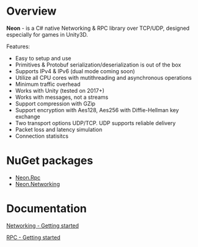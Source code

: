# Overview

**Neon** - is a C# native Networking & RPC library over TCP/UDP, designed especially for games in Unity3D.

Features:
* Easy to setup and use
* Primitives & Protobuf serialization/deserialization is out of the box
* Supports IPv4 & IPv6 (dual mode coming soon)
* Utilize all CPU cores with mutithreading and asynchronous operations
* Minimum traffic overhead
* Works with Unity (tested on 2017+)
* Works with messages, not a streams
* Support compression with GZip
* Support encryption with Aes128, Aes256 with Diffie-Hellman key exchange
* Two transport options UDP/TCP. UDP supports reliable delivery
* Packet loss and latency simulation
* Connection statisitcs

# NuGet packages

* [Neon.Rpc](https://www.nuget.org/packages/Neon.Rpc/)
* [Neon.Networking](https://www.nuget.org/packages/Neon.Networking/)

# Documentation

[Networking - Getting started](https://github.com/Agasper/Neon.NetRpc/wiki/Networking-Getting-started)

[RPC - Getting started](https://github.com/Agasper/Neon.NetRpc/wiki/RPC-Getting-started)
